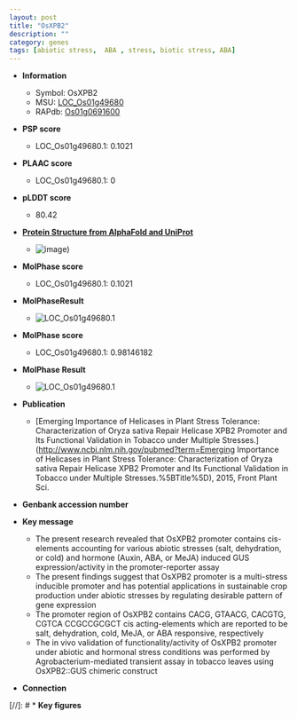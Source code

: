 ```yaml
---
layout: post
title: "OsXPB2"
description: ""
category: genes
tags: [abiotic stress,  ABA , stress, biotic stress, ABA]
---
```


* **Information**  
    + Symbol: OsXPB2  
    + MSU: [LOC_Os01g49680](http://rice.plantbiology.msu.edu/cgi-bin/ORF_infopage.cgi?orf=LOC_Os01g49680)  
    + RAPdb: [Os01g0691600](http://rapdb.dna.affrc.go.jp/viewer/gbrowse_details/irgsp1?name=Os01g0691600)  

* **PSP score**  
    + LOC_Os01g49680.1: 0.1021 

* **PLAAC score**  
    + LOC_Os01g49680.1: 0 

* **pLDDT score**
    + 80.42

* **[Protein Structure from AlphaFold and UniProt](https://www.uniprot.org/uniprotkb/Q0JK78/entry#structure)**
    + ![image](https://ricepsp.github.io/images/Q0/AF-Q0JK78-F1.png))

* **MolPhase score**
    + LOC_Os01g49680.1: 0.1021

* **MolPhaseResult**
    + ![LOC_Os01g49680.1](https://ricepsp.github.io/pictures/LOC_Os01g/LOC_Os01g49680.1.png)

* **MolPhase score**
    + LOC_Os01g49680.1: 0.98146182

* **MolPhase Result**
    + ![LOC_Os01g49680.1](https://304243504.github.io/Pictures/LOC_Os01g/LOC_Os01g49680.1.png)

* **Publication**  
    + [Emerging Importance of Helicases in Plant Stress Tolerance: Characterization of Oryza sativa Repair Helicase XPB2 Promoter and Its Functional Validation in Tobacco under Multiple Stresses.](http://www.ncbi.nlm.nih.gov/pubmed?term=Emerging Importance of Helicases in Plant Stress Tolerance: Characterization of Oryza sativa Repair Helicase XPB2 Promoter and Its Functional Validation in Tobacco under Multiple Stresses.%5BTitle%5D), 2015, Front Plant Sci.

* **Genbank accession number**  

* **Key message**  
    + The present research revealed that OsXPB2 promoter contains cis-elements accounting for various abiotic stresses (salt, dehydration, or cold) and hormone (Auxin, ABA, or MeJA) induced GUS expression/activity in the promoter-reporter assay
    + The present findings suggest that OsXPB2 promoter is a multi-stress inducible promoter and has potential applications in sustainable crop production under abiotic stresses by regulating desirable pattern of gene expression
    + The promoter region of OsXPB2 contains CACG, GTAACG, CACGTG, CGTCA CCGCCGCGCT cis acting-elements which are reported to be salt, dehydration, cold, MeJA, or ABA responsive, respectively
    + The in vivo validation of functionality/activity of OsXPB2 promoter under abiotic and hormonal stress conditions was performed by Agrobacterium-mediated transient assay in tobacco leaves using OsXPB2::GUS chimeric construct

* **Connection**  

[//]: # * **Key figures**  


